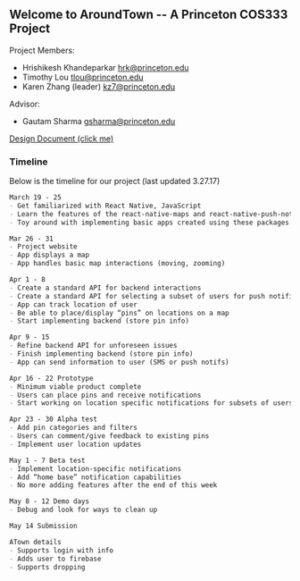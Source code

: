 ## Welcome to AroundTown -- A Princeton COS333 Project

Project Members:    
* Hrishikesh Khandeparkar         hrk@princeton.edu
* Timothy Lou                     tlou@princeton.edu
* Karen Zhang (leader)            kz7@princeton.edu

Advisor:
* Gautam Sharma                   gsharma@princeton.edu

[Design Document (click me)](DesignDocument.pdf)


### Timeline

Below is the timeline for our project (last updated 3.27.17)

```markdown
March 19 - 25
- Get familiarized with React Native, JavaScript
- Learn the features of the react-native-maps and react-native-push-notifications API.
- Toy around with implementing basic apps created using these packages.

Mar 26 - 31
- Project website		
- App displays a map
- App handles basic map interactions (moving, zooming)

Apr 1 - 8				
- Create a standard API for backend interactions
- Create a standard API for selecting a subset of users for push notifications.
- App can track location of user
- Be able to place/display “pins” on locations on a map
- Start implementing backend (store pin info)

Apr 9 - 15				
- Refine backend API for unforeseen issues
- Finish implementing backend (store pin info)
- App can send information to user (SMS or push notifs)

Apr 16 - 22 Prototype		
- Minimum viable product complete
- Users can place pins and receive notifications
- Start working on location specific notifications for subsets of users

Apr 23 - 30 Alpha test		
- Add pin categories and filters
- Users can comment/give feedback to existing pins
- Implement user location updates

May 1 - 7 Beta test			
- Implement location-specific notifications
- Add “home base” notification capabilities
- No more adding features after the end of this week

May 8 - 12 Demo days		
- Debug and look for ways to clean up

May 14 Submission

ATown details
- Supports login with info
- Adds user to firebase
- Supports dropping
```
